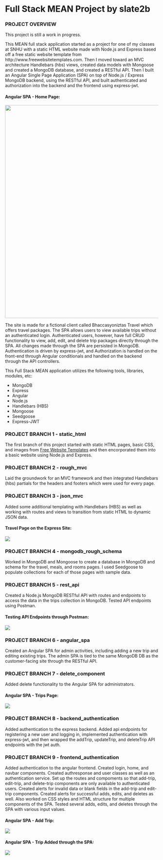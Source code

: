 <!DOCTYPE html>
<html>
<body>
<h1>Full Stack MEAN Project by slate2b</h1>
<h3>
  PROJECT OVERVIEW
</h3>
<p>
This project is still a work in progress.
</p>
<p>
This MEAN full stack application started as a project for one of my classes at SNHU with a static HTML website made with Node.js and Express based off a free static website template from http://www.freewebsitetemplates.com. Then I moved toward an MVC architecture Handlebars (hbs) views, created data models with Mongoose and created a MongoDB database, and created a RESTful API.  Then I built an Angular Single Page Application (SPA) on top of Node.js / Express MongoDB backend, using the RESTful API, and built authenticated and authorization into the backend and the frontend using express-jwt.  
</p>
<h4>Angular SPA - Home Page:</h4>
<img src=https://user-images.githubusercontent.com/88697660/232655046-201ac91a-5984-49f9-9003-f0d5c4a4f23c.png style="width:750px;height:700px;">
<p>
The site is made for a fictional client called Bhaccasyoniztas Travel which offers travel packages.  The SPA allows users to view available trips without an authenticated login.  Authenticated users, however, have full CRUD functionality to view, add, edit, and delete trip packages directly through the SPA.  All changes made through the SPA are persisted in MongoDB.  Authentication is driven by express-jwt, and Authorization is handled on the front-end through Angular conditionals and handled on the backend through the API controllers.  
</p>
<p>
This Full Stack MEAN application utilizes the following tools, libraries, modules, etc:
  <ul>
    <li>MongoDB</li>							
    <li>Express</li>
    <li>Angular</li>
    <li>Node.js</li>	
    <li>Handlebars (HBS)</li>
    <li>Mongoose</li>
    <li>Seedgoose</li>
    <li>Express-JWT</li>
  </ul>
</p>  
<h3>
PROJECT BRANCH 1 - static_html
</h3>
<p>
The first branch of this project started with static HTML pages, basic CSS, and images from <a href="http://www.freewebsitetemplates.com/">Free Website Templates</a> and then encorporated them into a basic website using Node.js and Express.
</p>
<h3>
PROJECT BRANCH 2 - rough_mvc
</h3>
<p>
Laid the groundwork for an MVC framework and then integrated Handlebars (hbs) partials for the headers and footers which were used for every page.
</p>
<h3>
PROJECT BRANCH 3 - json_mvc
</h3>
<p>
Added some additional templating with Handlebars (HBS) as well as working with routes and views to transition from static HTML to dynamic JSON data.
</p>
<h4>Travel Page on the Express Site:</h4>
<img src=https://user-images.githubusercontent.com/88697660/230689936-429f6088-1727-493e-8196-8f62d32f59a1.png>
<h3>
PROJECT BRANCH 4 - mongodb_rough_schema
</h3>
<p>
Worked in MongoDB and Mongoose to create a database in MongoDB and schema for the travel, meals, and rooms pages.  I used Seedgoose to populate collections for each of those pages with sample data.
</p>
<h3>
PROJECT BRANCH 5 - rest_api
</h3>
<p>
Created a Node.js MongoDB RESTful API with routes and endpoints to access the data in the trips collection in MongoDB. Tested API endpoints using Postman.
</p>
<h4>Testing API Endpoints through Postman:</h4>
<img src=https://user-images.githubusercontent.com/88697660/232626473-d1d64376-a171-4391-b910-1365e1244c63.png>
<h3>
PROJECT BRANCH 6 - angular_spa
</h3>
<p>
Created an Angular SPA for admin activities, including adding a new trip and editing existing trips.  The admin SPA is tied to the same MongoDB DB as the customer-facing site through the RESTful API.  
</p>
<h3>
PROJECT BRANCH 7 - delete_component
</h3>
<p>
Added delete functionality to the Angular SPA for administrators.  
</p>
<h4>Angular SPA - Trips Page:</h4>
<img src=https://user-images.githubusercontent.com/88697660/232621091-0b48fbac-e47b-444e-9f82-24d9f8b7a5a1.png>
<h3>
PROJECT BRANCH 8 - backend_authentication
</h3>
<p>
Added authentication to the express backend.  Added api endpoints for registering a new user and logging in, implemented authentication with express-jwt, and then wrapped the addTrip, updateTrip, and deleteTrip API endpoints with the jwt auth.  
</p>
<h3>
PROJECT BRANCH 9 - frontend_authentication
</h3>
<p>
Added authentication to the angular frontend.  Created login, home, and navbar components. Created authresponse and user classes as well as an authentication service. Set up the routes and compoments so that add-trip, edit-trip, and delete-trip components are only available to authenticated users.  Created alerts for invalid data or blank fields in the add-trip and edit-trip components.  Created alerts for successful adds, edits, and deletes as well.  Also worked on CSS styles and HTML structure for multiple components of the SPA. Tested several adds, edits, and deletes through the SPA with various input values.
</p>
<h4>Angular SPA - Add Trip:</h4>
<img src=https://user-images.githubusercontent.com/88697660/232650362-b3ccdb94-a66b-46ae-9729-924c2312edd5.png>
<h4>Angular SPA - Trip Added through the SPA:</h4>
<img src=https://user-images.githubusercontent.com/88697660/232650225-89505a6a-40fb-4f9f-9ae7-5b6dc444643a.png>
</body>
